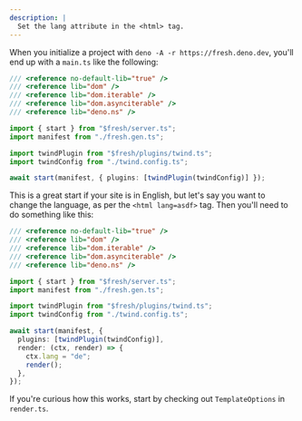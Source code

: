 ```yaml
---
description: |
  Set the lang attribute in the <html> tag.
---
```


When you initialize a project with `deno -A -r https://fresh.deno.dev`, you'll
end up with a `main.ts` like the following:

```ts main.ts
/// <reference no-default-lib="true" />
/// <reference lib="dom" />
/// <reference lib="dom.iterable" />
/// <reference lib="dom.asynciterable" />
/// <reference lib="deno.ns" />

import { start } from "$fresh/server.ts";
import manifest from "./fresh.gen.ts";

import twindPlugin from "$fresh/plugins/twind.ts";
import twindConfig from "./twind.config.ts";

await start(manifest, { plugins: [twindPlugin(twindConfig)] });
```

This is a great start if your site is in English, but let's say you want to
change the language, as per the `<html lang=asdf>` tag. Then you'll need to do
something like this:

```ts main.ts
/// <reference no-default-lib="true" />
/// <reference lib="dom" />
/// <reference lib="dom.iterable" />
/// <reference lib="dom.asynciterable" />
/// <reference lib="deno.ns" />

import { start } from "$fresh/server.ts";
import manifest from "./fresh.gen.ts";

import twindPlugin from "$fresh/plugins/twind.ts";
import twindConfig from "./twind.config.ts";

await start(manifest, {
  plugins: [twindPlugin(twindConfig)],
  render: (ctx, render) => {
    ctx.lang = "de";
    render();
  },
});
```

If you're curious how this works, start by checking out `TemplateOptions` in
`render.ts`.
